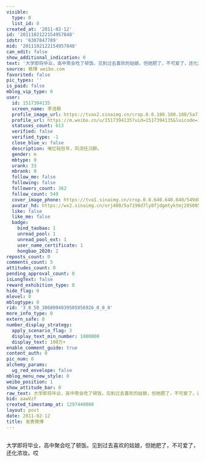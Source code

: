 ```yaml
---
visible:
  type: 0
  list_id: 0
created_at: '2011-02-12'
id: '2011102122154957848'
idstr: '6307847789'
mid: '2011102122154957848'
can_edit: false
show_additional_indication: 0
text: '大学即将毕业，高中聚会吃了顿饭。见到过去喜欢的姑娘，但她肥了，不可爱了，还化浓妆。哎 '
source: 微博 weibo.com
favorited: false
pic_types: ''
is_paid: false
mblog_vip_type: 0
user:
  id: 1517394135
  screen_name: 李消极
  profile_image_url: https://tvax2.sinaimg.cn/crop.0.0.180.180.180/5a7198d7ly8fjdgmtyktmj20500500so.jpg?KID=imgbed,tva&Expires=1606400297&ssig=h8Hr4hmbVx
  profile_url: https://m.weibo.cn/u/1517394135?uid=1517394135&luicode=10000011&lfid=2304131517394135_-_WEIBO_SECOND_PROFILE_WEIBO
  statuses_count: 613
  verified: false
  verified_type: -1
  close_blue_v: false
  description: 唯忆轻狂年，风流任沉醉。
  gender: m
  mbtype: 0
  urank: 33
  mbrank: 0
  follow_me: false
  following: false
  followers_count: 362
  follow_count: 549
  cover_image_phone: https://tva1.sinaimg.cn/crop.0.0.640.640.640/549d0121tw1egm1kjly3jj20hs0hsq4f.jpg
  avatar_hd: https://wx2.sinaimg.cn/orj480/5a7198d7ly8fjdgmtyktmj20500500so.jpg
  like: false
  like_me: false
  badge:
    bind_taobao: 1
    unread_pool: 1
    unread_pool_ext: 1
    user_name_certificate: 1
    hongbao_2020: 2
reposts_count: 0
comments_count: 5
attitudes_count: 0
pending_approval_count: 0
isLongText: false
reward_exhibition_type: 0
hide_flag: 0
mlevel: 0
mblogtype: 0
rid: '3_0_50_3068094039505856926_0_0_0'
more_info_type: 0
extern_safe: 0
number_display_strategy:
  apply_scenario_flag: 3
  display_text_min_number: 1000000
  display_text: 100万+
enable_comment_guide: true
content_auth: 0
pic_num: 0
alchemy_params:
  ug_red_envelope: false
mblog_menu_new_style: 0
weibo_position: 1
show_attitude_bar: 0
raw_text: 大学即将毕业，高中聚会吃了顿饭。见到过去喜欢的姑娘，但她肥了，不可爱了，还化浓妆。哎 ​​​
bid: aawVzf
created_timestamp_at: 1297440000
layout: post
date: 2011-02-12
title: 发表微博
---
```


![]()

大学即将毕业，高中聚会吃了顿饭。见到过去喜欢的姑娘，但她肥了，不可爱了，还化浓妆。哎 

